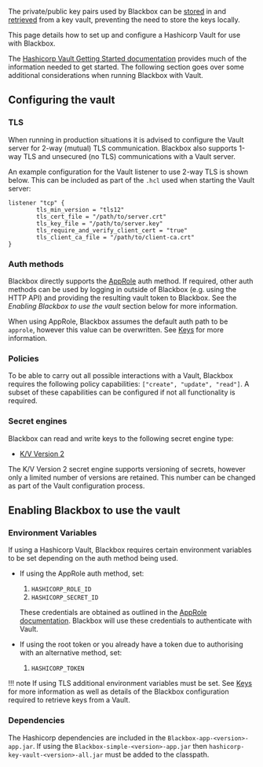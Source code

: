 The private/public key pairs used by Blackbox can be [stored](../Keys) in and [retrieved](../../../Configuration/Keys) from a key vault, preventing the need to store the keys locally.

This page details how to set up and configure a Hashicorp Vault for use with Blackbox.

 The [Hashicorp Vault Getting Started documentation](https://learn.hashicorp.com/vault/) provides much of the information needed to get started.  The following section goes over some additional considerations when running Blackbox with Vault.

## Configuring the vault

### TLS
When running in production situations it is advised to configure the Vault server for 2-way (mutual) TLS communication.  Blackbox also supports 1-way TLS and unsecured (no TLS) communications with a Vault server.

An example configuration for the Vault listener to use 2-way TLS is shown below.  This can be included as part of the `.hcl` used when starting the Vault server:

```
listener "tcp" {
        tls_min_version = "tls12"
        tls_cert_file = "/path/to/server.crt"
        tls_key_file = "/path/to/server.key"
        tls_require_and_verify_client_cert = "true"
        tls_client_ca_file = "/path/to/client-ca.crt"
}
```

### Auth methods
Blackbox directly supports the [AppRole](https://www.vaultproject.io/docs/auth/approle.html) auth method.  If required, other auth methods can be used by logging in outside of Blackbox (e.g. using the HTTP API) and providing the resulting vault token to Blackbox.  See the *Enabling Blackbox to use the vault* section below for more information.

When using AppRole, Blackbox assumes the default auth path to be `approle`, however this value can be overwritten.  See [Keys](../../../Configuration/Keys) for more information.

### Policies
To be able to carry out all possible interactions with a Vault, Blackbox requires the following policy capabilities: `["create", "update", "read"]`.  A subset of these capabilities can be configured if not all functionality is required.

### Secret engines
Blackbox can read and write keys to the following secret engine type:

- [K/V Version 2](https://www.vaultproject.io/docs/secrets/kv/kv-v2.html)

The K/V Version 2 secret engine supports versioning of secrets, however only a limited number of versions are retained.  This number can be changed as part of the Vault configuration process.

## Enabling Blackbox to use the vault
### Environment Variables
If using a Hashicorp Vault, Blackbox requires certain environment variables to be set depending on the auth method being used.

- If using the AppRole auth method, set:
    1. `HASHICORP_ROLE_ID`
    2. `HASHICORP_SECRET_ID`

  These credentials are obtained as outlined in the [AppRole documentation](https://www.vaultproject.io/docs/auth/approle.html).  Blackbox will use these credentials to authenticate with Vault.

- If using the root token or you already have a token due to authorising with an alternative method, set:
  1. `HASHICORP_TOKEN`

!!! note
    If using TLS additional environment variables must be set.  See [Keys](../../../Configuration/Keys) for more information as well as details of the Blackbox configuration required to retrieve keys from a Vault.

### Dependencies
The Hashicorp dependencies are included in the `Blackbox-app-<version>-app.jar`.  If using the `Blackbox-simple-<version>-app.jar` then `hashicorp-key-vault-<version>-all.jar` must be added to the classpath.
